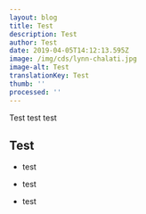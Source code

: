 ```yaml
---
layout: blog
title: Test
description: Test
author: Test
date: 2019-04-05T14:12:13.595Z
image: /img/cds/lynn-chalati.jpg
image-alt: Test
translationKey: Test
thumb: ''
processed: ''
---
```

Test test test

## Test



* test

* test

* test

